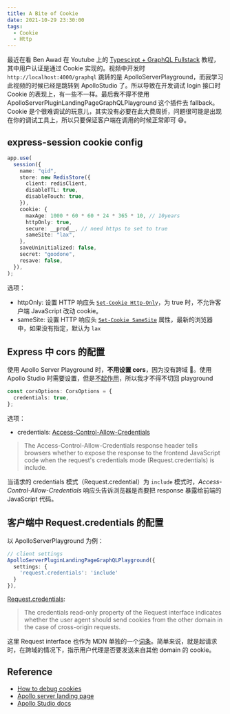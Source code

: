 ```yaml
---
title: A Bite of Cookie
date: 2021-10-29 23:30:00
tags:
  - Cookie
  - Http
---
```


最近在看 Ben Awad 在 Youtube 上的 [Typescirpt + GraphQL Fullstack](https://youtu.be/I6ypD7qv3Z8) 教程，其中用户认证是通过 Cookie 实现的。视频中开发时 `http://localhost:4000/graphql` 跳转的是 ApolloServerPlayground，而我学习此视频的时候已经是跳转到 ApolloStudio 了。所以导致在开发调试 login 接口时 Cookie 的表现上，有一些不一样。最后我不得不使用 ApolloServerPluginLandingPageGraphQLPlayground 这个插件去 fallback。Cookie 是个很难调试的玩意儿，其实没有必要在此大费周折，问题很可能是出现在你的调试工具上，所以只要保证客户端在调用的时候正常即可 😅。

## express-session cookie config 

```ts
app.use(
  session({
    name: "qid",
    store: new RedisStore({
      client: redisClient,
      disableTTL: true,
      disableTouch: true,
    }),
    cookie: {
      maxAge: 1000 * 60 * 60 * 24 * 365 * 10, // 10years
      httpOnly: true,
      secure: __prod__, // need https to set to true
      sameSite: "lax",
    },
    saveUninitialized: false,
    secret: "goodone",
    resave: false,
  }),
);
```

选项：

- httpOnly: 设置 HTTP 响应头 [`Set-Cookie Http-Only`](https://developer.mozilla.org/en-US/docs/Web/HTTP/Headers/Set-Cookie)，为 true 时，不允许客户端 JavaScript 改动 cookie。
- sameSite: 设置 HTTP 响应头 [`Set-Cookie SameSite`](https://developer.mozilla.org/en-US/docs/Web/HTTP/Headers/Set-Cookie/SameSite) 属性，最新的浏览器中，如果没有指定，默认为 `lax`

## Express 中 cors 的配置 

使用 Apollo Server Playground 时，**不用设置 cors**，因为没有跨域 🤣。使用 Apollo Studio 时需要设置，但是[不起作用](https://community.apollographql.com/t/allow-cookies-to-be-sent-alongside-request/920)，所以我才不得不切回 playground

```ts
const corsOptions: CorsOptions = {
  credentials: true,
};
```

选项：

- credentials: [Access-Control-Allow-Credentials](https://developer.mozilla.org/en-US/docs/Web/HTTP/Headers/Access-Control-Allow-Credentials)

> The Access-Control-Allow-Credentials response header tells browsers whether to expose the response to the frontend JavaScript code when the request's credentials mode (Request.credentials) is include.

当请求的 credentials 模式（Request.credential）为 `include` 模式时，_Access-Control-Allow-Credentials_ 响应头告诉浏览器是否要把 response 暴露给前端的 JavaScript 代码。

## 客户端中 Request.credentials 的配置 

以 ApolloServerPlayground 为例：

```ts
// client settings
ApolloServerPluginLandingPageGraphQLPlayground({
  settings: {
    'request.credentials': 'include'
  }
}),
```

[Request.credentials](https://developer.mozilla.org/en-US/docs/Web/API/Request/credentials):

> The credentials read-only property of the Request interface indicates whether the user agent should send cookies from the other domain in the case of cross-origin requests.

这里 Request interface 也作为 MDN 单独的一个[词条](https://developer.mozilla.org/en-US/docs/Web/API/Request)。简单来说，就是起请求时，在跨域的情况下，指示用户代理是否要发送来自其他 domain 的 cookie。

## Reference

- [How to debug cookies](https://github.com/benawad/how-to-debug-cookies/blob/master/README.md)
- [Apollo server landing page](https://www.apollographql.com/docs/apollo-server/api/plugin/landing-pages/)
- [Apollo Studio docs](https://www.apollographql.com/docs/studio/explorer/#connecting-to-your-server)
